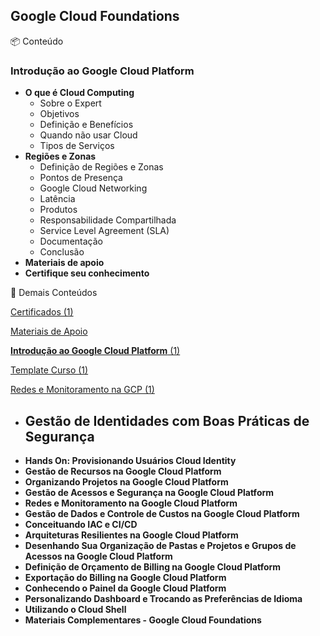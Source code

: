 
## Google Cloud Foundations

<aside>
📦 Conteúdo

</aside>

### **Introdução ao Google Cloud Platform**

- **O que é Cloud Computing**
    - Sobre o Expert
    - Objetivos
    - Definição e Benefícios
    - Quando não usar Cloud
    - Tipos de Serviços
- **Regiões e Zonas**
    - Definição de Regiões e Zonas
    - Pontos de Presença
    - Google Cloud Networking
    - Latência
    - Produtos
    - Responsabilidade Compartilhada
    - Service Level Agreement (SLA)
    - Documentação
    - Conclusão
- **Materiais de apoio**
- **Certifique seu conhecimento**

<aside>
📲 Demais Conteúdos

</aside>

[Certificados (1)]()

[Materiais de Apoio]()

[**Introdução ao Google Cloud Platform** (1)]()

[Template Curso (1)]()

[Redes e Monitoramento na GCP (1)]()

- **Gestão de Identidades com Boas Práticas de Segurança**
    - 
- **Hands On: Provisionando Usuários Cloud Identity**
- **Gestão de Recursos na Google Cloud Platform**
- **Organizando Projetos na Google Cloud Platform**
- **Gestão de Acessos e Segurança na Google Cloud Platform**
- **Redes e Monitoramento na Google Cloud Platform**
- **Gestão de Dados e Controle de Custos na Google Cloud Platform**
- **Conceituando IAC e CI/CD**
- **Arquiteturas Resilientes na Google Cloud Platform**
- **Desenhando Sua Organização de Pastas e Projetos e Grupos de Acessos na Google Cloud Platform**
- **Definição de Orçamento de Billing na Google Cloud Platform**
- **Exportação do Billing na Google Cloud Platform**
- **Conhecendo o Painel da Google Cloud Platform**
- **Personalizando Dashboard e Trocando as Preferências de Idioma**
- **Utilizando o Cloud Shell**
- **Materiais Complementares - Google Cloud Foundations**